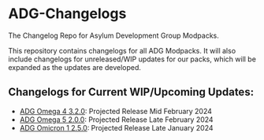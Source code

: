 # ADG-Changelogs
The Changelog Repo for Asylum Development Group Modpacks. 

This repository contains changelogs for all ADG Modpacks. It will also include changelogs for unreleased/WIP updates for our packs, which will be expanded as the updates are developed.

## Changelogs for Current WIP/Upcoming Updates:

* [ADG Omega 4 3.2.0](Omega-4/3.2.0-changelog.txt): Projected Release Mid February 2024
* [ADG Omega 5 2.0.0](Omega-5/2.0.0-changelog.txt): Projected Release Late February 2024
* [ADG Omicron 1 2.5.0](Omicron-1/2.5.0-changelog.txt): Projected Release Late January 2024
